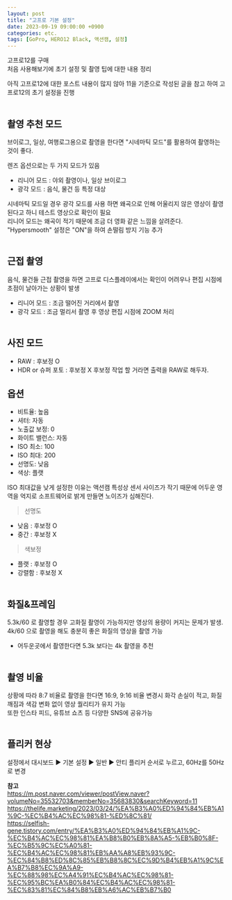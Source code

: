```yaml
---
layout: post
title: "고프로 기본 설정"
date: 2023-09-19 09:00:00 +0900
categories: etc.
tags: [GoPro, HERO12 Black, 액션캠, 설정]
---
```


고프로12를 구매<br>
처음 사용해보기에 초기 설정 및 촬영 팁에 대한 내용 정리

아직 고프로12에 대한 포스트 내용이 많지 않아 11을 기준으로 작성된 글을 참고 하여 고프로12의 초기 설정을 진행
<br><br>

## 촬영 추천 모드 
 브이로그, 일상, 여행로그용으로 촬영을 한다면 "시네마틱 모드"를 활용하여 촬영하는 것이 좋다.

렌즈 옵션으로는 두 가지 모드가 있음
- 리니어 모드 : 야외 촬영이나, 일상 브이로그
- 광각 모드 : 음식, 물건 등 특정 대상

시네마틱 모드일 경우 광각 모드를 사용 하면 왜곡으로 인해 어울리지 않은 영상이 촬영 된다고 하니 테스트 영상으로 확인이 필요<br>
리니어 모드는 왜곡이 적기 때문에 조금 더 영화 같은 느낌을 살려준다.<br>
"Hypersmooth" 설정은 "ON"을 하여 손떨림 방지 기능 추가
<br><br>

## 근접 촬영
음식, 물건들 근접 촬영을 하면 고프로 디스플레이에서는 확인이 어려우나 편집 시점에 초점이 날아가는 상황이 발생
- 리니어 모드 : 조금 떨어진 거리에서 촬영
- 광각 모드 : 조금 멀리서 촬영 후 영상 편집 시점에 ZOOM 처리
<br><br>

## 사진 모드
- RAW : 후보정 O
- HDR or 슈퍼 포토 : 후보정 X
후보정 작업 할 거라면 출력을 RAW로 해두자.

## 옵션
- 비트율: 높음
- 셔터: 자동
- 노출값 보정: 0
- 화이트 밸런스: 자동
- ISO 최소: 100
- ISO 최대: 200
- 선명도: 낮음
- 색상: 플랫

ISO 최대값을 낮게 설정한 이유는 액션캠 특성상 센서 사이즈가 작기 때문에 어두운 영역을 억지로 소프트웨어로 밝게 만들면 노이즈가 심해진다.

> 선명도
- 낮음 : 후보정 O
- 중간 : 후보정 X

> 색보정
- 플랫 : 후보정 O
- 강렬함 : 후보정 X
<br><br>

## 화질&프레임
5.3k/60 로 촬영할 경우 고화질 촬영이 가능하지만 영상의 용량이 커지는 문제가 발생. 4k/60 으로 촬영을 해도 충분히 좋은 화질의 영상을 촬영 가능
- 어두운곳에서 촬영한다면 5.3k 보다는 4k 촬영을 추천
<br><br>

## 촬영 비율
상황에 따라 8:7 비율로 촬영을 한다면 16:9, 9:16 비율 변경시 화각 손실이 적고, 화질 깨짐과 색감 변화 없이 영상 퀄리티가 유지 가능 <br>
또한 인스타 피드, 유튜브 쇼츠 등 다양한 SNS에 공유가능
<br><br>

## 플리커 현상
설정에서 대시보드 ▶ 기본 설정 ▶ 일반 ▶ 안티 플리커 순서로 누르고, 60Hz를 50Hz로 변경

**참고**
<br>
https://m.post.naver.com/viewer/postView.naver?volumeNo=35532703&memberNo=35683830&searchKeyword=11
<br>
https://thelife.marketing/2023/03/24/%EA%B3%A0%ED%94%84%EB%A1%9C-%EC%B4%AC%EC%98%81-%ED%8C%81/
<br>
https://selfish-gene.tistory.com/entry/%EA%B3%A0%ED%94%84%EB%A1%9C-%EC%B4%AC%EC%98%81%EA%B8%B0%EB%8A%A5-%EB%B0%8F-%EC%B5%9C%EC%A0%81-%EC%B4%AC%EC%98%81%EB%AA%A8%EB%93%9C-%EC%84%B8%ED%8C%85%EB%B8%8C%EC%9D%B4%EB%A1%9C%EA%B7%B8%EC%9A%A9-%EC%88%98%EC%A4%91%EC%B4%AC%EC%98%81-%EC%95%BC%EA%B0%84%EC%B4%AC%EC%98%81-%EC%83%81%EC%84%B8%EB%A6%AC%EB%B7%B0